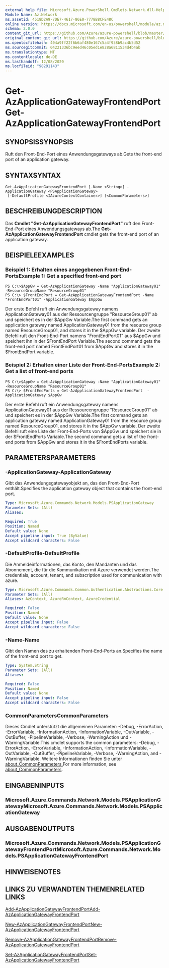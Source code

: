 ```yaml
---
external help file: Microsoft.Azure.PowerShell.Cmdlets.Network.dll-Help.xml
Module Name: Az.Network
ms.assetid: 4518D2A9-7DE7-4617-86E0-7778B8CFE48C
online version: https://docs.microsoft.com/en-us/powershell/module/az.network/get-azapplicationgatewayfrontendport
schema: 2.0.0
content_git_url: https://github.com/Azure/azure-powershell/blob/master/src/Network/Network/help/Get-AzApplicationGatewayFrontendPort.md
original_content_git_url: https://github.com/Azure/azure-powershell/blob/master/src/Network/Network/help/Get-AzApplicationGatewayFrontendPort.md
ms.openlocfilehash: 404a9ff22f6b6af480e167c5a4f958b9ac4b5d52
ms.sourcegitcommit: 04221336bc9eed46c05ed1e828a6811534d4b4ab
ms.translationtype: MT
ms.contentlocale: de-DE
ms.lasthandoff: 12/08/2020
ms.locfileid: "98291143"
---
```

# <span data-ttu-id="390de-101">Get-AzApplicationGatewayFrontendPort</span><span class="sxs-lookup"><span data-stu-id="390de-101">Get-AzApplicationGatewayFrontendPort</span></span>

## <span data-ttu-id="390de-102">SYNOPSIS</span><span class="sxs-lookup"><span data-stu-id="390de-102">SYNOPSIS</span></span>
<span data-ttu-id="390de-103">Ruft den Front-End-Port eines Anwendungsgateways ab.</span><span class="sxs-lookup"><span data-stu-id="390de-103">Gets the front-end port of an application gateway.</span></span>

## <span data-ttu-id="390de-104">SYNTAX</span><span class="sxs-lookup"><span data-stu-id="390de-104">SYNTAX</span></span>

```
Get-AzApplicationGatewayFrontendPort [-Name <String>] -ApplicationGateway <PSApplicationGateway>
 [-DefaultProfile <IAzureContextContainer>] [<CommonParameters>]
```

## <span data-ttu-id="390de-105">BESCHREIBUNG</span><span class="sxs-lookup"><span data-stu-id="390de-105">DESCRIPTION</span></span>
<span data-ttu-id="390de-106">Das **Cmdlet "Get-AzApplicationGatewayFrontendPort"** ruft den Front-End-Port eines Anwendungsgateways ab.</span><span class="sxs-lookup"><span data-stu-id="390de-106">The **Get-AzApplicationGatewayFrontendPort** cmdlet gets the front-end port of an application gateway.</span></span>

## <span data-ttu-id="390de-107">BEISPIELE</span><span class="sxs-lookup"><span data-stu-id="390de-107">EXAMPLES</span></span>

### <span data-ttu-id="390de-108">Beispiel 1: Erhalten eines angegebenen Front-End-Ports</span><span class="sxs-lookup"><span data-stu-id="390de-108">Example 1: Get a specified front-end port</span></span>
```
PS C:\>$AppGw = Get-AzApplicationGateway -Name "ApplicationGateway01" -ResourceGroupName "ResourceGroup01"
PS C:\> $FrontEndPort = Get-AzApplicationGatewayFrontendPort -Name "FrontEndPort01" -ApplicationGateway $AppGw
```

<span data-ttu-id="390de-109">Der erste Befehl ruft ein Anwendungsgateway namens ApplicationGateway01 aus der Ressourcengruppe "ResourceGroup01" ab und speichert es in der $AppGw Variable.</span><span class="sxs-lookup"><span data-stu-id="390de-109">The first command gets an application gateway named ApplicationGateway01 from the resource group named ResourceGroup01, and stores it in the $AppGw variable.</span></span>
<span data-ttu-id="390de-110">Der zweite Befehl ruft den Front-End-Port namens "FrontEndPort01" aus $AppGw und speichert ihn in der $FrontEndPort Variable.</span><span class="sxs-lookup"><span data-stu-id="390de-110">The second command gets the front-end port named FrontEndPort01 from $AppGw and stores it in the $FrontEndPort variable.</span></span>

### <span data-ttu-id="390de-111">Beispiel 2: Erhalten einer Liste der Front-End-Ports</span><span class="sxs-lookup"><span data-stu-id="390de-111">Example 2: Get a list of front-end ports</span></span>
```
PS C:\>$AppGw = Get-AzApplicationGateway -Name "ApplicationGateway01" -ResourceGroupName "ResourceGroup01"
PS C:\> $FrontEndPorts = Get-AzApplicationGatewayFrontendPort  -ApplicationGateway $AppGw
```

<span data-ttu-id="390de-112">Der erste Befehl ruft ein Anwendungsgateway namens ApplicationGateway01 aus der Ressourcengruppe "ResourceGroup01" ab und speichert es in der $AppGw Variable.</span><span class="sxs-lookup"><span data-stu-id="390de-112">The first command gets an application gateway named ApplicationGateway01 from the resource group named ResourceGroup01, and stores it in the $AppGw variable.</span></span>
<span data-ttu-id="390de-113">Der zweite Befehl ruft eine Liste der Front-End-Ports von $AppGw und speichert sie in der $FrontEndPorts Variable.</span><span class="sxs-lookup"><span data-stu-id="390de-113">The second command gets a list of the front-end ports from $AppGw and stores it in the $FrontEndPorts variable.</span></span>

## <span data-ttu-id="390de-114">PARAMETERS</span><span class="sxs-lookup"><span data-stu-id="390de-114">PARAMETERS</span></span>

### <span data-ttu-id="390de-115">-ApplicationGateway</span><span class="sxs-lookup"><span data-stu-id="390de-115">-ApplicationGateway</span></span>
<span data-ttu-id="390de-116">Gibt das Anwendungsgatewayobjekt an, das den Front-End-Port enthält.</span><span class="sxs-lookup"><span data-stu-id="390de-116">Specifies the application gateway object that contains the front-end port.</span></span>

```yaml
Type: Microsoft.Azure.Commands.Network.Models.PSApplicationGateway
Parameter Sets: (All)
Aliases:

Required: True
Position: Named
Default value: None
Accept pipeline input: True (ByValue)
Accept wildcard characters: False
```

### <span data-ttu-id="390de-117">-DefaultProfile</span><span class="sxs-lookup"><span data-stu-id="390de-117">-DefaultProfile</span></span>
<span data-ttu-id="390de-118">Die Anmeldeinformationen, das Konto, den Mandanten und das Abonnement, die für die Kommunikation mit Azure verwendet werden.</span><span class="sxs-lookup"><span data-stu-id="390de-118">The credentials, account, tenant, and subscription used for communication with azure.</span></span>

```yaml
Type: Microsoft.Azure.Commands.Common.Authentication.Abstractions.Core.IAzureContextContainer
Parameter Sets: (All)
Aliases: AzContext, AzureRmContext, AzureCredential

Required: False
Position: Named
Default value: None
Accept pipeline input: False
Accept wildcard characters: False
```

### <span data-ttu-id="390de-119">-Name</span><span class="sxs-lookup"><span data-stu-id="390de-119">-Name</span></span>
<span data-ttu-id="390de-120">Gibt den Namen des zu erhaltenden Front-End-Ports an.</span><span class="sxs-lookup"><span data-stu-id="390de-120">Specifies the name of the front-end port to get.</span></span>

```yaml
Type: System.String
Parameter Sets: (All)
Aliases:

Required: False
Position: Named
Default value: None
Accept pipeline input: False
Accept wildcard characters: False
```

### <span data-ttu-id="390de-121">CommonParameters</span><span class="sxs-lookup"><span data-stu-id="390de-121">CommonParameters</span></span>
<span data-ttu-id="390de-122">Dieses Cmdlet unterstützt die allgemeinen Parameter: -Debug, -ErrorAction, -ErrorVariable, -InformationAction, -InformationVariable, -OutVariable, -OutBuffer, -PipelineVariable, -Verbose, -WarningAction und -WarningVariable.</span><span class="sxs-lookup"><span data-stu-id="390de-122">This cmdlet supports the common parameters: -Debug, -ErrorAction, -ErrorVariable, -InformationAction, -InformationVariable, -OutVariable, -OutBuffer, -PipelineVariable, -Verbose, -WarningAction, and -WarningVariable.</span></span> <span data-ttu-id="390de-123">Weitere Informationen finden Sie unter [about_CommonParameters.](http://go.microsoft.com/fwlink/?LinkID=113216)</span><span class="sxs-lookup"><span data-stu-id="390de-123">For more information, see [about_CommonParameters](http://go.microsoft.com/fwlink/?LinkID=113216).</span></span>

## <span data-ttu-id="390de-124">EINGABEN</span><span class="sxs-lookup"><span data-stu-id="390de-124">INPUTS</span></span>

### <span data-ttu-id="390de-125">Microsoft.Azure.Commands.Network.Models.PSApplicationGateway</span><span class="sxs-lookup"><span data-stu-id="390de-125">Microsoft.Azure.Commands.Network.Models.PSApplicationGateway</span></span>

## <span data-ttu-id="390de-126">AUSGABEN</span><span class="sxs-lookup"><span data-stu-id="390de-126">OUTPUTS</span></span>

### <span data-ttu-id="390de-127">Microsoft.Azure.Commands.Network.Models.PSApplicationGatewayFrontendPort</span><span class="sxs-lookup"><span data-stu-id="390de-127">Microsoft.Azure.Commands.Network.Models.PSApplicationGatewayFrontendPort</span></span>

## <span data-ttu-id="390de-128">HINWEISE</span><span class="sxs-lookup"><span data-stu-id="390de-128">NOTES</span></span>

## <span data-ttu-id="390de-129">LINKS ZU VERWANDTEN THEMEN</span><span class="sxs-lookup"><span data-stu-id="390de-129">RELATED LINKS</span></span>

[<span data-ttu-id="390de-130">Add-AzApplicationGatewayFrontendPort</span><span class="sxs-lookup"><span data-stu-id="390de-130">Add-AzApplicationGatewayFrontendPort</span></span>](./Add-AzApplicationGatewayFrontendPort.md)

[<span data-ttu-id="390de-131">New-AzApplicationGatewayFrontendPort</span><span class="sxs-lookup"><span data-stu-id="390de-131">New-AzApplicationGatewayFrontendPort</span></span>](./New-AzApplicationGatewayFrontendPort.md)

[<span data-ttu-id="390de-132">Remove-AzApplicationGatewayFrontendPort</span><span class="sxs-lookup"><span data-stu-id="390de-132">Remove-AzApplicationGatewayFrontendPort</span></span>](./Remove-AzApplicationGatewayFrontendPort.md)

[<span data-ttu-id="390de-133">Set-AzApplicationGatewayFrontendPort</span><span class="sxs-lookup"><span data-stu-id="390de-133">Set-AzApplicationGatewayFrontendPort</span></span>](./Set-AzApplicationGatewayFrontendPort.md)


